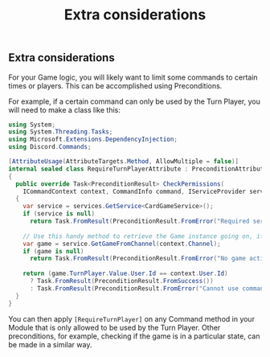﻿---
uid: Addons.MpGame.Extra
title: Extra considerations
---
## Extra considerations

For your Game logic, you will likely want to limit some commands
to certain times or players. This can be accomplished using Preconditions.

For example, if a certain command can only be used by the Turn Player,
you will need to make a class like this:
```cs
using System;
using System.Threading.Tasks;
using Microsoft.Extensions.DependencyInjection;
using Discord.Commands;

[AttributeUsage(AttributeTargets.Method, AllowMultiple = false)]
internal sealed class RequireTurnPlayerAttribute : PreconditionAttribute
{
  public override Task<PreconditionResult> CheckPermissions(
    ICommandContext context, CommandInfo command, IServiceProvider services)
  {
    var service = services.GetService<CardGameService>();
    if (service is null)
      return Task.FromResult(PreconditionResult.FromError("Required service not found."));
    
    // Use this handy method to retrieve the Game instance going on, if any
    var game = service.GetGameFromChannel(context.Channel);
    if (game is null)
      return Task.FromResult(PreconditionResult.FromError("No game active."));
    
    return (game.TurnPlayer.Value.User.Id == context.User.Id)
      ? Task.FromResult(PreconditionResult.FromSuccess())
      : Task.FromResult(PreconditionResult.FromError("Cannot use command at this time."));
  }
}
```

You can then apply `[RequireTurnPlayer]` on any Command method in your Module that
is only allowed to be used by the Turn Player. Other preconditions, for example,
checking if the game is in a particular state, can be made in a similar way.
